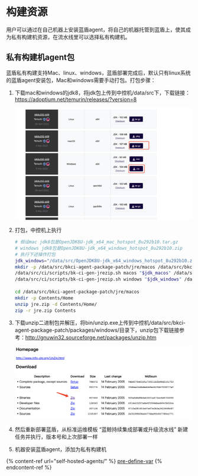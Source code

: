 # 构建资源
用户可以通过在自己机器上安装蓝盾agent，将自己的机器托管到蓝盾上，使其成为私有构建机资源，在流水线里可以选择私有构建机。

## 私有构建机agent包
蓝盾私有构建支持Mac、linux、windows，蓝盾部署完成后，默认只有linux系统的蓝盾agent安装包，Mac和windows需要手动打包。打包步骤：

1. 下载mac和windows的jdk8，将jdk包上传到中控机/data/src下，下载链接：https://adoptium.net/temurin/releases/?version=8
   
   ![image-jdk8-download](../../.gitbook/assets/image-jdk8-download.png)

2. 打包，中控机上执行
    ```bash
    # 假设mac jdk8包是OpenJDK8U-jdk_x64_mac_hotspot_8u292b10.tar.gz
    # windows jdk8包是OpenJDK8U-jdk_x64_windows_hotspot_8u292b10.zip
    # 执行下述操作打包
    jdk_windows="/data/src/OpenJDK8U-jdk_x64_windows_hotspot_8u292b10.zip"
    mkdir -p /data/src/bkci-agent-package-patch/jre/macos /data/src/bkci-agent-package-patch/jre/windows
    /data/src/ci/scripts/bk-ci-gen-jrezip.sh macos "$jdk_macos" /data/src/bkci-agent-package-patch/jre/macos/jre.zip
    /data/src/ci/scripts/bk-ci-gen-jrezip.sh windows "$jdk_windows" /data/src/bkci-agent-package-patch/jre/windows/jre.zip

    cd /data/src/bkci-agent-package-patch/jre/macos
    mkdir -p Contents/Home
    unzip jre.zip -d Contents/Home/
    zip -r jre.zip Contents
    ```
3. 下载unzip二进制包并解压，将bin/unzip.exe上传到中控机/data/src/bkci-agent-package-patch/packages/windows/目录下，unzip包下载链接参考：http://gnuwin32.sourceforge.net/packages/unzip.htm
   
    ![image-unzip-download](../../.gitbook/assets/image-unzip-download.png)

4. 然后重新部署蓝盾，从标准运维模板 “蓝鲸持续集成部署或升级流水线” 新建任务并执行，版本号和上次部署一样
5. 机器安装蓝盾agent，添加为私有构建机

{% content-ref url="self-hosted-agents/" %}
[pre-define-var](self-hosted-agents/)
{% endcontent-ref %}
